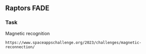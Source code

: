 ## Raptors FADE 

### Task 

Magnetic recognition

    https://www.spaceappschallenge.org/2023/challenges/magnetic-reconnection/